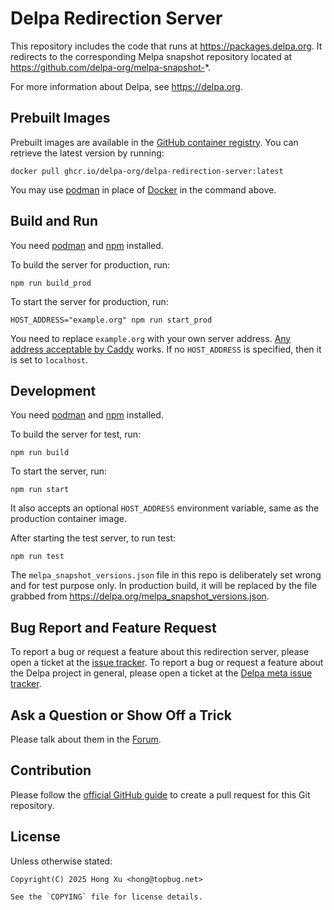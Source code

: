 # Delpa Redirection Server

This repository includes the code that runs at https://packages.delpa.org. It
redirects to the corresponding Melpa snapshot repository located at
https://github.com/delpa-org/melpa-snapshot-*.

For more information about Delpa, see https://delpa.org.

## Prebuilt Images

Prebuilt images are available in the [GitHub container
registry](https://github.com/delpa-org/redirection-server/pkgs/container/delpa-redirection-server).
You can retrieve the latest version by running:

    docker pull ghcr.io/delpa-org/delpa-redirection-server:latest

You may use [podman][] in place of [Docker][] in the command above.

## Build and Run

You need [podman][] and [npm][] installed.

To build the server for production, run:

    npm run build_prod

To start the server for production, run:

    HOST_ADDRESS="example.org" npm run start_prod

You need to replace `example.org` with your own server address.
[Any address acceptable by Caddy](https://caddyserver.com/docs/caddyfile/concepts#addresses) works.
If no `HOST_ADDRESS` is specified, then it is set to `localhost`.

## Development

You need [podman][] and [npm][] installed.

To build the server for test, run:

    npm run build

To start the server, run:

    npm run start

It also accepts an optional `HOST_ADDRESS` environment variable, same as the
production container image.

After starting the test server, to run test:

    npm run test

The `melpa_snapshot_versions.json` file in this repo is deliberately set wrong
and for test purpose only. In production build, it will be replaced by the file
grabbed from https://delpa.org/melpa_snapshot_versions.json.

## Bug Report and Feature Request

To report a bug or request a feature about this redirection server, please open
a ticket at the [issue tracker][]. To report a bug or request a feature about
the Delpa project in general, please open a ticket at the [Delpa meta issue
tracker][].

## Ask a Question or Show Off a Trick

Please talk about them in the [Forum][].

## Contribution

Please follow the [official GitHub guide][] to create a pull request for this
Git repository.

## License

Unless otherwise stated:

    Copyright(C) 2025 Hong Xu <hong@topbug.net>

    See the `COPYING` file for license details.

[Delpa meta issue tracker]: https://github.com/delpa-org/meta/issues
[Docker]: https://docs.docker.com/
[Forum]: https://github.com/delpa-org/meta/discussions
[issue tracker]: https://github.com/delpa-org/redirection-server/issues
[npm]: https://docs.npmjs.com/cli
[official GitHub guide]: https://docs.github.com/en/pull-requests/collaborating-with-pull-requests/proposing-changes-to-your-work-with-pull-requests
[podman]: https://podman.io/
